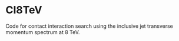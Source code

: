# CI8TeV
Code for contact interaction search using the inclusive jet transverse momentum spectrum at 8 TeV. 
